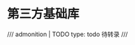 <!--
SPDX-FileCopyrightText: 2021 Shuai Zhang

SPDX-License-Identifier: CC-BY-NC-ND-4.0
-->

# 第三方基础库

/// admonition | TODO
    type: todo
待转录
///
